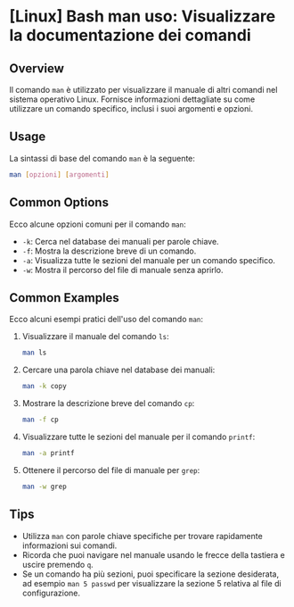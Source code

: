# [Linux] Bash man uso: Visualizzare la documentazione dei comandi

## Overview
Il comando `man` è utilizzato per visualizzare il manuale di altri comandi nel sistema operativo Linux. Fornisce informazioni dettagliate su come utilizzare un comando specifico, inclusi i suoi argomenti e opzioni.

## Usage
La sintassi di base del comando `man` è la seguente:

```bash
man [opzioni] [argomenti]
```

## Common Options
Ecco alcune opzioni comuni per il comando `man`:

- `-k`: Cerca nel database dei manuali per parole chiave.
- `-f`: Mostra la descrizione breve di un comando.
- `-a`: Visualizza tutte le sezioni del manuale per un comando specifico.
- `-w`: Mostra il percorso del file di manuale senza aprirlo.

## Common Examples
Ecco alcuni esempi pratici dell'uso del comando `man`:

1. Visualizzare il manuale del comando `ls`:
   ```bash
   man ls
   ```

2. Cercare una parola chiave nel database dei manuali:
   ```bash
   man -k copy
   ```

3. Mostrare la descrizione breve del comando `cp`:
   ```bash
   man -f cp
   ```

4. Visualizzare tutte le sezioni del manuale per il comando `printf`:
   ```bash
   man -a printf
   ```

5. Ottenere il percorso del file di manuale per `grep`:
   ```bash
   man -w grep
   ```

## Tips
- Utilizza `man` con parole chiave specifiche per trovare rapidamente informazioni sui comandi.
- Ricorda che puoi navigare nel manuale usando le frecce della tastiera e uscire premendo `q`.
- Se un comando ha più sezioni, puoi specificare la sezione desiderata, ad esempio `man 5 passwd` per visualizzare la sezione 5 relativa al file di configurazione.